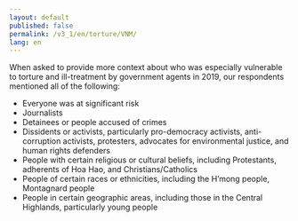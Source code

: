 ```yaml
---
layout: default
published: false
permalink: /v3_1/en/torture/VNM/
lang: en
---
```


When asked to provide more context about who was especially vulnerable to torture and ill-treatment by government agents in 2019, our respondents mentioned all of the following:
-	Everyone was at significant risk 
-	Journalists 
-	Detainees or people accused of crimes 
-	Dissidents or activists, particularly pro-democracy activists, anti-corruption activists, protesters, advocates for environmental justice, and human rights defenders 
-	People with certain religious or cultural beliefs, including Protestants, adherents of Hoa Hao, and Christians/Catholics
-	People of certain races or ethnicities, including the H’mong people, Montagnard people
-	People in certain geographic areas, including those in the Central Highlands, particularly young people 

